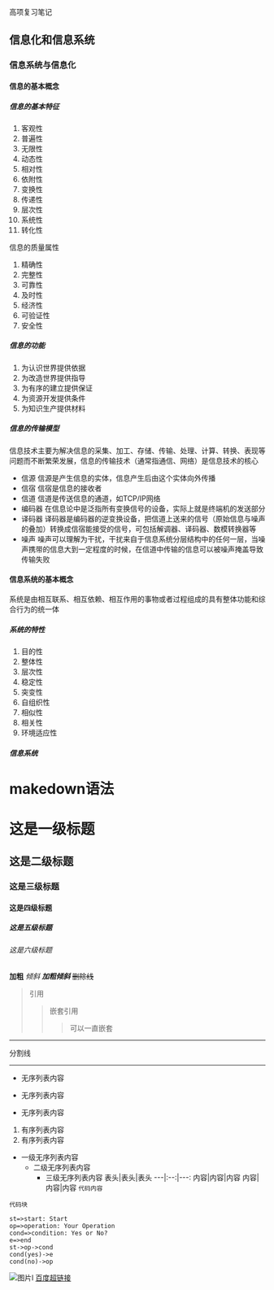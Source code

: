 高项复习笔记

## 信息化和信息系统
### 信息系统与信息化
#### 信息的基本概念
##### 信息的基本特征
1. 客观性
2. 普遍性
3. 无限性
4. 动态性
5. 相对性
6. 依附性
7. 变换性
8. 传递性
9. 层次性
10. 系统性
11. 转化性

信息的质量属性
1. 精确性
2. 完整性
3. 可靠性
4. 及时性
5. 经济性
6. 可验证性
7. 安全性

##### 信息的功能
1. 为认识世界提供依据
2. 为改造世界提供指导
3. 为有序的建立提供保证
4. 为资源开发提供条件
5. 为知识生产提供材料

##### 信息的传输模型
信息技术主要为解决信息的采集、加工、存储、传输、处理、计算、转换、表现等问题而不断繁荣发展，信息的传输技术（通常指通信、网络）是信息技术的核心
- 信源
信源是产生信息的实体，信息产生后由这个实体向外传播
- 信宿
信宿是信息的接收者
- 信道
信道是传送信息的通道，如TCP/IP网络
- 编码器
在信息论中是泛指所有变换信号的设备，实际上就是终端机的发送部分
- 译码器
译码器是编码器的逆变换设备，把信道上送来的信号（原始信息与噪声的叠加）转换成信宿能接受的信号，可包括解调器、译码器、数模转换器等
- 噪声
噪声可以理解为干扰，干扰来自于信息系统分层结构中的任何一层，当噪声携带的信息大到一定程度的时候，在信道中传输的信息可以被噪声掩盖导致传输失败

#### 信息系统的基本概念
系统是由相互联系、相互依赖、相互作用的事物或者过程组成的具有整体功能和综合行为的统一体
##### 系统的特性
1. 目的性
2. 整体性
3. 层次性
4. 稳定性
5. 突变性
6. 自组织性
7. 相似性
8. 相关性
9. 环境适应性
##### 信息系统


# makedown语法
# 这是一级标题
## 这是二级标题
### 这是三级标题
#### 这是四级标题
##### 这是五级标题
###### 这是六级标题
**加粗**
*倾斜*
***加粗倾斜***
~~删除线~~
>引用
>>嵌套引用
>>
>>>可以一直嵌套
-----------
分割线
**********
- 无序列表内容
+ 无序列表内容
* 无序列表内容
1. 有序列表内容
2. 有序列表内容
- 一级无序列表内容
   - 二级无序列表内容   
      - 三级无序列表内容
表头|表头|表头
---|:--:|---:
内容|内容|内容
内容|内容|内容
`代码内容`
```
代码块
```
```flow
st=>start: Start
op=>operation: Your Operation
cond=>condition: Yes or No?
e=>end
st->op->cond
cond(yes)->e
cond(no)->op
```
![图片l](http://pic1.win4000.com/pic/1/5b/fca0cf1fd6.jpg "美女")
[百度超链接](https://www.baidu.com)